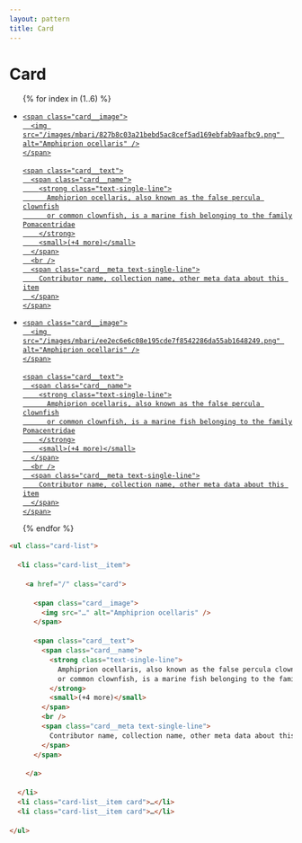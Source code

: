 ```yaml
---
layout: pattern
title: Card
---
```


<h1>Card</h1>

<div class="components-preview">

<ul class="card-list" style="justify-self: stretch;">

{% for index in (1..6) %}

<li class="card-list__item">

  <a href="/" class="card">

    <span class="card__image">
      <img src="/images/mbari/827b8c03a21bebd5ac8cef5ad169ebfab9aafbc9.png" alt="Amphiprion ocellaris" />
    </span>

    <span class="card__text">
      <span class="card__name">
        <strong class="text-single-line">
          Amphiprion ocellaris, also known as the false percula clownfish
          or common clownfish, is a marine fish belonging to the family Pomacentridae
        </strong>
        <small>(+4 more)</small>
      </span>
      <br />
      <span class="card__meta text-single-line">
        Contributor name, collection name, other meta data about this item
      </span>
    </span>

  </a>

</li>

<li class="card-list__item">

  <a href="/" class="card">

    <span class="card__image">
      <img src="/images/mbari/ee2ec6e6c08e195cde7f8542286da55ab1648249.png" alt="Amphiprion ocellaris" />
    </span>

    <span class="card__text">
      <span class="card__name">
        <strong class="text-single-line">
          Amphiprion ocellaris, also known as the false percula clownfish
          or common clownfish, is a marine fish belonging to the family Pomacentridae
        </strong>
        <small>(+4 more)</small>
      </span>
      <br />
      <span class="card__meta text-single-line">
        Contributor name, collection name, other meta data about this item
      </span>
    </span>

  </a>

</li>

{% endfor %}

</ul>

</div>

<div class="components-code" markdown="1">

```html
<ul class="card-list">

  <li class="card-list__item">

    <a href="/" class="card">

      <span class="card__image">
        <img src="…" alt="Amphiprion ocellaris" />
      </span>

      <span class="card__text">
        <span class="card__name">
          <strong class="text-single-line">
            Amphiprion ocellaris, also known as the false percula clownfish
            or common clownfish, is a marine fish belonging to the family Pomacentridae
          </strong>
          <small>(+4 more)</small>
        </span>
        <br />
        <span class="card__meta text-single-line">
          Contributor name, collection name, other meta data about this item
        </span>
      </span>

    </a>

  </li>
  <li class="card-list__item card">…</li>
  <li class="card-list__item card">…</li>

</ul>
```

</div>
